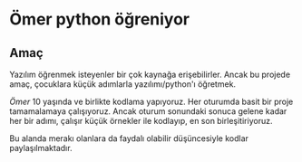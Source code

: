 # Ömer python öğreniyor
## Amaç
Yazılım öğrenmek isteyenler bir çok kaynağa erişebilirler. Ancak bu projede amaç, çocuklara küçük adımlarla yazılımı/python'ı öğretmek.

*Ömer* 10 yaşında ve birlikte kodlama yapıyoruz. Her oturumda basit bir proje tamamalamaya çalışıyoruz. Ancak oturum sonundaki sonuca gelene kadar her bir adımı, çalışır küçük örnekler ile kodlayıp, en son birleşitiriyoruz.

Bu alanda merakı olanlara da faydalı olabilir düşüncesiyle kodlar paylaşılmaktadır.
